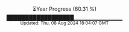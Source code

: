 <p align="center">
⏳Year Progress (60.31 %)<br>
██████████████████▁▁▁▁▁▁▁▁▁▁▁▁ <br>
<sub>Updated: Thu, 08 Aug 2024 18:04:07 GMT</sub>
</p>

